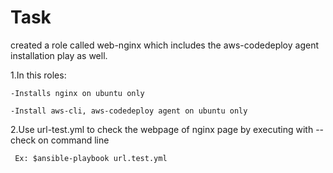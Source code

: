 # Task
created a role called web-nginx which includes the aws-codedeploy agent installation play as well.

1.In this roles:

    -Installs nginx on ubuntu only
    
    -Install aws-cli, aws-codedeploy agent on ubuntu only
    
2.Use url-test.yml to check the webpage of nginx page by executing with --check on command line

     Ex: $ansible-playbook url.test.yml
